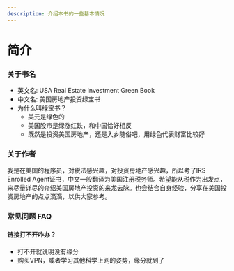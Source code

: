 ```yaml
---
description: 介绍本书的一些基本情况
---
```


# 简介

### 关于书名

* 英文名: USA Real Estate Investment Green Book
* 中文名: 美国房地产投资绿宝书
* 为什么叫绿宝书？
  * 美元是绿色的
  * 美国股市是绿涨红跌，和中国恰好相反
  * 既然是投资美国房地产，还是入乡随俗吧，用绿色代表财富比较好



### 关于作者

我是在美国的程序员，对税法感兴趣，对投资房地产感兴趣，所以考了IRS Enrolled Agent证书，中文一般翻译为美国注册税务师。希望能从税作为出发点，来尽量详尽的介绍美国房地产投资的来龙去脉。也会结合自身经验，分享在美国投资房地产的点点滴滴，以供大家参考。

### 常见问题 FAQ

#### 链接打不开咋办？

* 打不开就说明没有缘分
* 购买VPN，或者学习其他科学上网的姿势，缘分就到了
